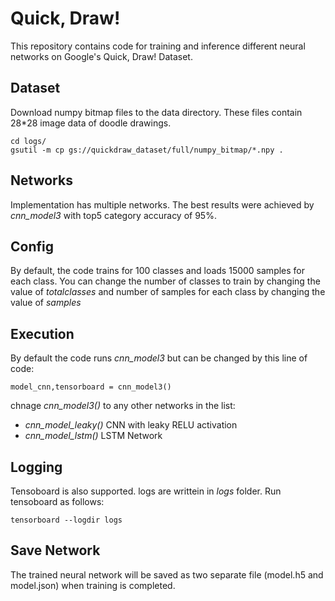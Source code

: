 # Quick, Draw! 
This repository contains code for training and inference different neural networks on Google's Quick, Draw! Dataset. 
## Dataset 
Download numpy bitmap files to the data directory. These files contain 28*28 image data of doodle drawings. 
```
cd logs/
gsutil -m cp gs://quickdraw_dataset/full/numpy_bitmap/*.npy .
```
## Networks
Implementation has multiple networks. The best results were achieved by *cnn_model3* with top5 category accuracy of 95%. 
## Config
By default, the code trains for 100 classes and loads 15000 samples for each class.
You can change the number of classes to train by changing the value of *totalclasses* and number of samples for each class by changing the value of  *samples*
## Execution 
By default the code runs *cnn_model3* but can be changed by this line of code:
```
model_cnn,tensorboard = cnn_model3()
```
chnage *cnn_model3()* to any other networks in the list:
- *cnn_model_leaky()* CNN with leaky RELU activation
- *cnn_model_lstm()* LSTM Network 


## Logging
Tensoboard is also supported. logs are writtein in *logs* folder. Run tensoboard as follows:
```
tensorboard --logdir logs
```

## Save Network 
The trained neural network will be saved as two separate file (model.h5 and model.json) when training is completed.
